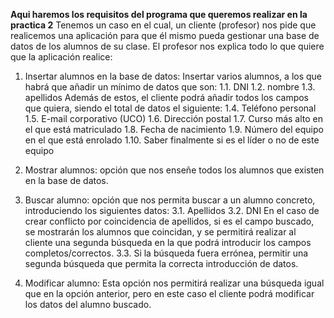 **Aqui haremos los requisitos del programa que queremos realizar en la practica 2**
Tenemos un caso en el cual, un cliente (profesor) nos pide que realicemos una aplicación para que él mismo pueda gestionar una base de datos de los alumnos de su clase. El profesor nos explica todo lo que quiere que la aplicación realice:

1. Insertar alumnos en la base de datos: Insertar varios alumnos, a los que habrá que añadir un mínimo de datos que son:
  1.1. DNI
  1.2. nombre
  1.3. apellidos
  Además de estos, el cliente podrá añadir todos los campos que quiera, siendo el total de datos el siguiente:
  1.4. Teléfono personal
  1.5. E-mail corporativo (UCO)
  1.6. Dirección postal
  1.7. Curso más alto en el que está matriculado
  1.8. Fecha de nacimiento
  1.9. Número del equipo en el que está enrolado
  1.10. Saber finalmente si es el líder o no de este equipo

2. Mostrar alumnos: opción que nos enseñe todos los alumnos que existen en la base de datos.

3. Buscar alumno: opción que nos permita buscar a un alumno concreto, introduciendo los siguientes datos:
  3.1. Apellidos
  3.2. DNI
  En el caso de crear conflicto por coincidencia de apellidos, si es el campo buscado, se mostrarán los alumnos que coincidan, y se permitirá realizar al cliente una segunda búsqueda en la que podrá introducir los campos completos/correctos.
  3.3. Si la búsqueda fuera errónea, permitir una segunda búsqueda que permita la correcta introducción de datos.

4. Modificar alumno: Esta opción nos permitirá realizar una búsqueda igual que en la opción anterior, pero en este caso el cliente podrá modificar los datos del alumno buscado. 
